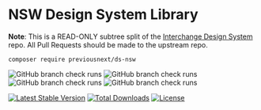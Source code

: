# NSW Design System Library

**Note**: This is a READ-ONLY subtree split of the [Interchange Design System](https://github.com/previousnext/interchangeable-ds)
repo. All Pull Requests should be made to the upstream repo.

```shell
composer require previousnext/ds-nsw
```

![GitHub branch check runs](https://img.shields.io/github/check-runs/previousnext/ds-nsw/main?nameFilter=tests%20(8.3)&label=Static%20Analysis%208.3)
![GitHub branch check runs](https://img.shields.io/github/check-runs/previousnext/ds-nsw/main?nameFilter=tests%20(8.4)&label=Static%20Analysis%208.4)
![GitHub branch check runs](https://img.shields.io/github/check-runs/previousnext/ds-nsw/main?nameFilter=tests%20(8.3)&label=Tests%20and%20Coverage%208.3)
![GitHub branch check runs](https://img.shields.io/github/check-runs/previousnext/ds-nsw/main?nameFilter=tests%20(8.4)&label=Tests%20and%20Coverage%208.4)


[![Latest Stable Version](https://poser.pugx.org/previousnext/ds-nsw/v)](https://packagist.org/packages/previousnext/ds-nsw)
[![Total Downloads](https://poser.pugx.org/previousnext/ds-nsw/downloads)](https://packagist.org/packages/previousnext/ds-nsw)
[![License](https://poser.pugx.org/previousnext/ds-nsw/license)](https://packagist.org/packages/previousnext/ds-nsw)
